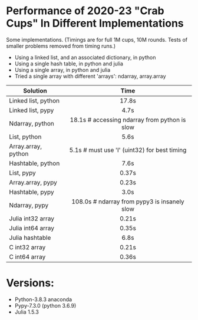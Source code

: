 # Performance of 2020-23 "Crab Cups" In Different Implementations

Some implementations. (Timings are for full 1M cups, 10M
rounds.  Tests of smaller problems removed from timing runs.)

* Using a linked list, and an associated dictionary, in python
* Using a single hash table, in python and julia
* Using a single array, in python and julia
* Tried a single array with different 'arrays': ndarray, array.array

 Solution               |  Time
 -----------------------|:-------:
 Linked list, python    |  17.8s
 Linked list, pypy      |   4.7s
 Ndarray, python        |  18.1s     # accessing ndarray from python is slow
 List, python           |   5.6s
 Array.array, python    |   5.1s     # must use 'I' (uint32) for best timing
 Hashtable, python      |   7.6s
 List, pypy             |   0.37s
 Array.array, pypy      |   0.23s
 Hashtable, pypy        |   3.0s
 Ndarray, pypy          | 108.0s     # ndarray from pypy3 is insanely slow
 Julia int32 array      |   0.21s
 Julia int64 array      |   0.35s
 Julia hashtable        |   6.8s
 C int32 array          |   0.21s
 C int64 array          |   0.36s


# Versions:

* Python-3.8.3 anaconda
* Pypy-7.3.0 (python 3.6.9)
* Julia 1.5.3

